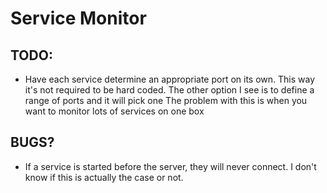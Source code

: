 Service Monitor
===

## TODO:
+ Have each service determine an appropriate port on its own.
  This way it's not required to be hard coded.
  The other option I see is to define a range of ports and it will pick one
  The problem with this is when you want to monitor lots of services on one box

## BUGS?
+ If a service is started before the server, they will never connect.
  I don't know if this is actually the case or not.   

